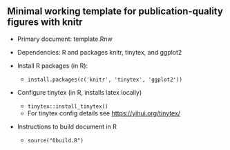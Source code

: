 ## Minimal working template for publication-quality figures with knitr 

* Primary document: template.Rnw
* Dependencies: R and packages knitr, tinytex, and ggplot2

* Install R packages (in R):
    - ```install.packages(c('knitr', 'tinytex', 'ggplot2'))```
* Configure tinytex (in R, installs latex locally)
    - ```tinytex::install_tinytex()```
    - For tinytex config details see https://yihui.org/tinytex/

* Instructions to build document in R
    - ```source("0build.R")```
